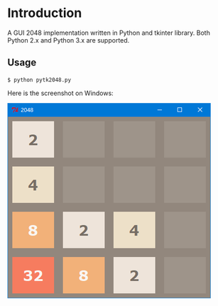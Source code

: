 # Introduction
A GUI 2048 implementation written in Python and tkinter library.
Both Python 2.x and Python 3.x are supported.

## Usage
```
$ python pytk2048.py
```

Here is the screenshot on Windows:

![](2048.png)

